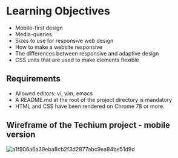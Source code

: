 # Learning Objectives

- Mobile-first design
- Media-queries
- Sizes to use for responsive web design
- How to make a website responsive
- The differences between responsive and adaptive design
- CSS units that are used to make elements flexible

## Requirements

- Allowed editors: vi, vim, emacs
- A README.md at the root of the project directory is mandatory
- HTML and CSS have been rendered on Chrome 78 or more.

## Wireframe of the Techium project - mobile version

![a1f906a6a39eba8cb2f3d2877abc9ea84be51d9d](https://user-images.githubusercontent.com/85373056/185026295-b3088122-3f5d-4fee-9d63-fc48e820794d.png)
